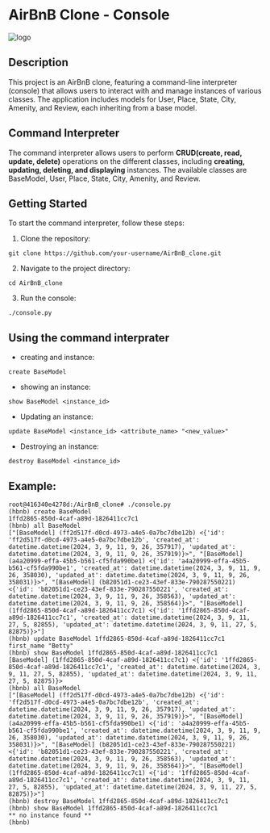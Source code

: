 # AirBnB Clone - Console
![logo](https://camo.githubusercontent.com/b1df202760d533a64dce7f6063f8b269fd93c34670212f2a08d37dcdebd64e67/68747470733a2f2f73332e616d617a6f6e6177732e636f6d2f696e7472616e65742d70726f6a656374732d66696c65732f686f6c626572746f6e7363686f6f6c2d6869676865722d6c6576656c5f70726f6772616d6d696e672b2f3236332f4842544e2d68626e622d46696e616c2e706e67)

## Description

This project is an AirBnB clone, featuring a command-line interpreter (console) that allows users to interact with and manage instances of various classes. The application includes models for User, Place, State, City, Amenity, and Review, each inheriting from a base model.

## Command Interpreter

The command interpreter allows users to perform **CRUD(create, read, update, delete)** operations on the different classes, including **creating, updating, deleting, and displaying** instances. The available classes are BaseModel, User, Place, State, City, Amenity, and Review.

## Getting Started

To start the command interpreter, follow these steps:

1. Clone the repository:

```
git clone https://github.com/your-username/AirBnB_clone.git
```

2. Navigate to the project directory:

```
cd AirBnB_clone

```

3. Run the console:

```
./console.py
``` 
## Using the command interprater
- creating and instance:
```
create BaseModel
```
- showing an instance:
```
show BaseModel <instance_id>

```
- Updating an instance:
```
update BaseModel <instance_id> <attribute_name> "<new_value>"

```
- Destroying an instance:
```
destroy BaseModel <instance_id>
```

## Example:
```
root@416340e4278d:/AirBnB_clone# ./console.py
(hbnb) create BaseModel
1ffd2865-850d-4caf-a89d-1826411cc7c1
(hbnb) all BaseModel
["[BaseModel] (ff2d517f-d0cd-4973-a4e5-0a7bc7dbe12b) <{'id': 'ff2d517f-d0cd-4973-a4e5-0a7bc7dbe12b', 'created_at': datetime.datetime(2024, 3, 9, 11, 9, 26, 357917), 'updated_at': datetime.datetime(2024, 3, 9, 11, 9, 26, 357919)}>", "[BaseModel] (a4a20999-effa-45b5-b561-cf5fda990be1) <{'id': 'a4a20999-effa-45b5-b561-cf5fda990be1', 'created_at': datetime.datetime(2024, 3, 9, 11, 9, 26, 358030), 'updated_at': datetime.datetime(2024, 3, 9, 11, 9, 26, 358031)}>", "[BaseModel] (b82051d1-ce23-43ef-833e-790287550221) <{'id': 'b82051d1-ce23-43ef-833e-790287550221', 'created_at': datetime.datetime(2024, 3, 9, 11, 9, 26, 358563), 'updated_at': datetime.datetime(2024, 3, 9, 11, 9, 26, 358564)}>", "[BaseModel] (1ffd2865-850d-4caf-a89d-1826411cc7c1) <{'id': '1ffd2865-850d-4caf-a89d-1826411cc7c1', 'created_at': datetime.datetime(2024, 3, 9, 11, 27, 5, 82855), 'updated_at': datetime.datetime(2024, 3, 9, 11, 27, 5, 82875)}>"]
(hbnb) update BaseModel 1ffd2865-850d-4caf-a89d-1826411cc7c1 first_name "Betty"
(hbnb) show BaseModel 1ffd2865-850d-4caf-a89d-1826411cc7c1
[BaseModel] (1ffd2865-850d-4caf-a89d-1826411cc7c1) <{'id': '1ffd2865-850d-4caf-a89d-1826411cc7c1', 'created_at': datetime.datetime(2024, 3, 9, 11, 27, 5, 82855), 'updated_at': datetime.datetime(2024, 3, 9, 11, 27, 5, 82875)}>
(hbnb) all BaseModel
["[BaseModel] (ff2d517f-d0cd-4973-a4e5-0a7bc7dbe12b) <{'id': 'ff2d517f-d0cd-4973-a4e5-0a7bc7dbe12b', 'created_at': datetime.datetime(2024, 3, 9, 11, 9, 26, 357917), 'updated_at': datetime.datetime(2024, 3, 9, 11, 9, 26, 357919)}>", "[BaseModel] (a4a20999-effa-45b5-b561-cf5fda990be1) <{'id': 'a4a20999-effa-45b5-b561-cf5fda990be1', 'created_at': datetime.datetime(2024, 3, 9, 11, 9, 26, 358030), 'updated_at': datetime.datetime(2024, 3, 9, 11, 9, 26, 358031)}>", "[BaseModel] (b82051d1-ce23-43ef-833e-790287550221) <{'id': 'b82051d1-ce23-43ef-833e-790287550221', 'created_at': datetime.datetime(2024, 3, 9, 11, 9, 26, 358563), 'updated_at': datetime.datetime(2024, 3, 9, 11, 9, 26, 358564)}>", "[BaseModel] (1ffd2865-850d-4caf-a89d-1826411cc7c1) <{'id': '1ffd2865-850d-4caf-a89d-1826411cc7c1', 'created_at': datetime.datetime(2024, 3, 9, 11, 27, 5, 82855), 'updated_at': datetime.datetime(2024, 3, 9, 11, 27, 5, 82875)}>"]
(hbnb) destroy BaseModel 1ffd2865-850d-4caf-a89d-1826411cc7c1
(hbnb) show BaseModel 1ffd2865-850d-4caf-a89d-1826411cc7c1
** no instance found **
(hbnb) 
```	
